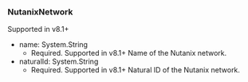 ### NutanixNetwork
Supported in v8.1+

- name: System.String
  - Required. Supported in v8.1+
Name of the Nutanix network.
- naturalId: System.String
  - Required. Supported in v8.1+
Natural ID of the Nutanix network.
